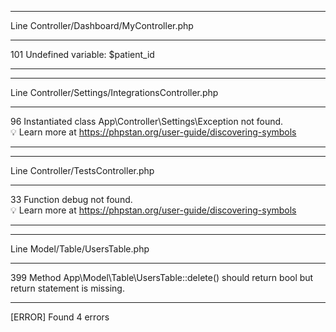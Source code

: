  ------ --------------------------------------- 
  Line   Controller/Dashboard/MyController.php  
 ------ --------------------------------------- 
  101    Undefined variable: $patient_id        
 ------ --------------------------------------- 

 ------ --------------------------------------------------------------------- 
  Line   Controller/Settings/IntegrationsController.php                       
 ------ --------------------------------------------------------------------- 
  96     Instantiated class App\Controller\Settings\Exception not found.      
         💡 Learn more at https://phpstan.org/user-guide/discovering-symbols   
 ------ --------------------------------------------------------------------- 

 ------ --------------------------------------------------------------------- 
  Line   Controller/TestsController.php                                       
 ------ --------------------------------------------------------------------- 
  33     Function debug not found.                                            
         💡 Learn more at https://phpstan.org/user-guide/discovering-symbols   
 ------ --------------------------------------------------------------------- 

 ------ ------------------------------------------------------------------------------------------------- 
  Line   Model/Table/UsersTable.php                                                                       
 ------ ------------------------------------------------------------------------------------------------- 
  399    Method App\Model\Table\UsersTable::delete() should return bool but return statement is missing.  
 ------ ------------------------------------------------------------------------------------------------- 

 [ERROR] Found 4 errors                                                                                                 


